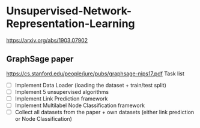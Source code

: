 # Unsupervised-Network-Representation-Learning
https://arxiv.org/abs/1903.07902
## GraphSage paper
https://cs.stanford.edu/people/jure/pubs/graphsage-nips17.pdf
Task list
- [ ] Implement Data Loader (loading the dataset + train/test split)
- [ ] Implement 5 unsupervised algorithms
- [ ] Implement Link Prediction framework
- [ ] Implement Multilabel Node Classification framework
- [ ] Collect all datasets from the paper + own datasets (either link prediction or Node Classification)
